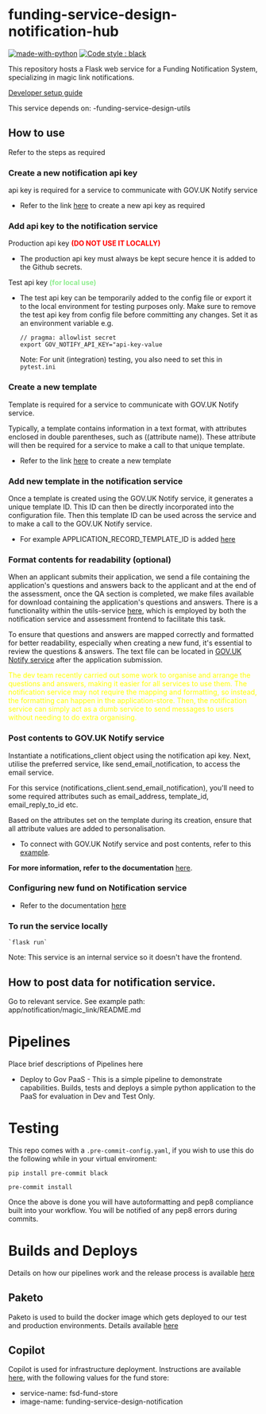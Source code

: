 # funding-service-design-notification-hub

[![made-with-python](https://img.shields.io/badge/Made%20with-Python-1f425f.svg)](https://www.python.org/)
[![Code style : black](https://img.shields.io/badge/code%20style-black-000000.svg)](https://github.com/psf/black)

This repository hosts a Flask web service for a Funding Notification System, specializing in magic link notifications.

[Developer setup guide](https://github.com/communitiesuk/funding-service-design-workflows/blob/main/readmes/python-repos-setup.md)

This service depends on:
-funding-service-design-utils

## How to use
Refer to the steps as required
### Create a new notification api key
api key is required for a service to communicate with GOV.UK Notify service

- Refer to the link [here](https://www.notifications.service.gov.uk/services/505ca282-bfde-4fae-8d8a-ff09906a23fa/api/keys) to create a new api key as required

### Add api key to the notification service
Production api key <span style="color:red">**(DO NOT USE IT LOCALLY)**</span>
 - The production api key must always be kept secure hence it is added to the Github secrets.

Test api key <span style="color:lightgreen">**(for local use)**</span>
- The test api key can be temporarily added to the config file or export it to the local environment for testing purposes only. Make sure to remove the test api key from config file before committing any changes.
 Set it as an environment variable e.g.
    ```
    // pragma: allowlist secret
    export GOV_NOTIFY_API_KEY="api-key-value
    ```
    Note: For unit (integration) testing, you also need to set this in `pytest.ini`

### Create a new template
Template is required for a service to communicate with GOV.UK Notify service.

Typically, a template contains information in a text format, with attributes enclosed in double parentheses, such as ((attribute name)). These attribute will then be required for a service to make a call to that unique template.

- Refer to the link [here](https://www.notifications.service.gov.uk/services/505ca282-bfde-4fae-8d8a-ff09906a23fa/templates) to create a new template

### Add new template in the notification service
Once a template is created using the GOV.UK Notify service, it generates a unique template ID. This ID can then be directly incorporated into the configuration file. Then this template ID can be used across the service and to make a call to the GOV.UK Notify service.

- For example APPLICATION_RECORD_TEMPLATE_ID is added [here](https://github.com/communitiesuk/funding-service-design-notification/blob/17d27ed6b7bba556214a01d1196d828b583ab40d/config/envs/default.py#L30)

### Format contents for readability (optional)
When an applicant submits their application, we send a file containing the application's questions and answers back to the applicant and at the end of the assessment, once the QA section is completed, we make files available for download containing the application's questions and answers. There is a functionality within the utils-service [here](https://github.com/communitiesuk/funding-service-design-utils/blob/af29613c764e83b1690d4cb25ca21341113b20af/fsd_utils/mapping/application/qa_mapping.py#L13), which is employed by both the notification service and assessment frontend to facilitate this task.

To ensure that questions and answers are mapped correctly and formatted for better readability, especially when creating a new fund, it's essential to review the questions & answers. The text file can be located in [GOV.UK Notify service](https://www.notifications.service.gov.uk/services/505ca282-bfde-4fae-8d8a-ff09906a23fa/api) after the application submission.

<span style="color:yellow">The dev team recently carried out some work to organise and arrange the questions and answers, making it easier for all services to use them. The notification service may not require the mapping and formatting, so instead, the formatting can happen in the application-store. Then, the notification service can simply act as a dumb service to send messages to users without needing to do extra organising.</span>

### Post contents to GOV.UK Notify service
Instantiate a notifications_client object using the notification api key. Next, utilise the preferred service, like send_email_notification, to access the email service.

For this service (notifications_client.send_email_notification), you'll need to some required attributes such as email_address, template_id, email_reply_to_id etc.

Based on the attributes set on the template during its creation, ensure that all attribute values are added to personalisation.

- To connect with GOV.UK Notify service  and post contents, refer to this [example](https://github.com/communitiesuk/funding-service-design-notification/blob/17d27ed6b7bba556214a01d1196d828b583ab40d/app/notification/model/notifier.py#L25).

**For more information, refer to the documentation** [here](https://www.notifications.service.gov.uk/using-notify).

### Configuring new fund on Notification service
- Refer to the documentation [here](https://dluhcdigital.atlassian.net/wiki/spaces/FS/pages/45973632/Configuring+Notification+service+for+New+Funds+and+Templates)


### To run the service locally

    `flask run`

Note: This service is an internal service so it doesn't have the frontend.

## How to post data for notification service.

Go to relevant service. See example
path: app/notification/magic_link/README.md

# Pipelines

Place brief descriptions of Pipelines here

- Deploy to Gov PaaS - This is a simple pipeline to demonstrate capabilities.  Builds, tests and deploys a simple python application to the PaaS for evaluation in Dev and Test Only.

# Testing

This repo comes with a `.pre-commit-config.yaml`, if you wish to use this do
the following while in your virtual enviroment:

    pip install pre-commit black

    pre-commit install

Once the above is done you will have autoformatting and pep8 compliance built
into your workflow. You will be notified of any pep8 errors during commits.

# Builds and Deploys
Details on how our pipelines work and the release process is available [here](https://dluhcdigital.atlassian.net/wiki/spaces/FS/pages/73695505/How+do+we+deploy+our+code+to+prod)
## Paketo
Paketo is used to build the docker image which gets deployed to our test and production environments. Details available [here](https://github.com/communitiesuk/funding-service-design-workflows/blob/main/readmes/python-repos-paketo.md)
## Copilot
Copilot is used for infrastructure deployment. Instructions are available [here](https://github.com/communitiesuk/funding-service-design-workflows/blob/main/readmes/python-repos-copilot.md), with the following values for the fund store:
- service-name: fsd-fund-store
- image-name: funding-service-design-notification
